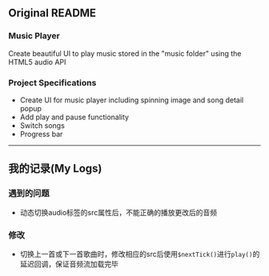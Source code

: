 ## Original README

### Music Player

Create beautiful UI to play music stored in the "music folder" using the HTML5 audio API

### Project Specifications

- Create UI for music player including spinning image and song detail popup
- Add play and pause functionality
- Switch songs
- Progress bar

----
## 我的记录(My Logs)

### 遇到的问题
- 动态切换audio标签的src属性后，不能正确的播放更改后的音频

### 修改
- 切换上一首或下一首歌曲时，修改相应的src后使用`$nextTick()`进行`play()`的延迟回调，保证音频流加载完毕